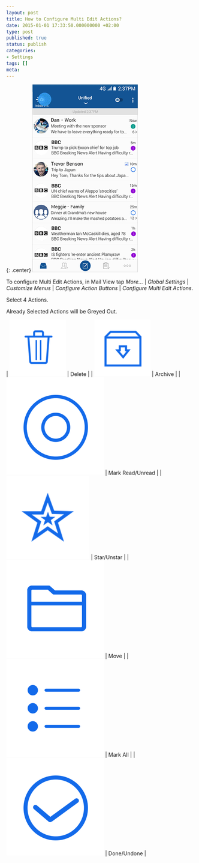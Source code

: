 ```yaml
---
layout: post
title: How to Configure Multi Edit Actions?
date: 2015-01-01 17:33:50.000000000 +02:00
type: post
published: true
status: publish
categories:
- Settings
tags: []
meta:
---
```


{: .center}
![](/assets/BlueMail_MultiEdit_Hold.gif)

To configure Multi Edit Actions, in Mail View tap *More...* \| *Global Settings* \| *Customize Menus* \| *Configure Action Buttons* \| *Configure Multi Edit Actions*.

Select 4 Actions.

Already Selected Actions will be Greyed Out.

| ![](/assets/folder_trash-150x150.png) | Delete |
| ![](/assets/ic_action_wear_archive-150x150.png) | Archive |
| ![](/assets/ic_action_wear_mark_as_read.png) | Mark Read/Unread |
| ![](/assets/menu_item_star.png) | Star/Unstar |
| ![](/assets/ic_action_move.png) | Move |
| ![](/assets/mark_all.png) | Mark All |
| ![](/assets/ic_action_done.png) | Done/Undone |